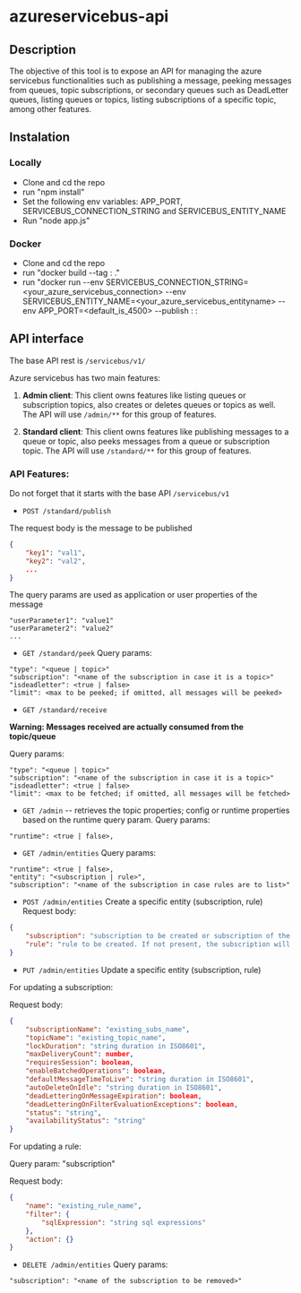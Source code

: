 # azureservicebus-api

## Description

The objective of this tool is to expose an API for managing the azure servicebus functionalities such as publishing a message, peeking messages from queues, topic subscriptions, or secondary queues such as DeadLetter queues, listing queues or topics, listing subscriptions of a specific topic, among other features.

## Instalation
### Locally
- Clone and cd the repo
- run "npm install"
- Set the following env variables: APP_PORT, SERVICEBUS_CONNECTION_STRING and SERVICEBUS_ENTITY_NAME
- Run "node app.js"

### Docker
- Clone and cd the repo
- run "docker build --tag <yourimagename>:<yourimageversion> ."
- run "docker run --env SERVICEBUS_CONNECTION_STRING=<your_azure_servicebus_connection> --env SERVICEBUS_ENTITY_NAME=<your_azure_servicebus_entityname> --env APP_PORT=<default_is_4500> --publish <hostPort>:<containerPort> <yourimagename>:<yourimageversion>

## API interface

The base API rest is `/servicebus/v1/`

Azure servicebus has two main features:

1. **Admin client**: This client owns features like listing queues or subscription topics, also creates or deletes queues or topics as well. The API will use `/admin/**` for this group of features.

2. **Standard client**: This client owns features like publishing messages to a queue or topic, also peeks messages from a queue or subscription topic. The API will use `/standard/**` for this group of features.

### API Features:

Do not forget that it starts with the base API `/servicebus/v1`

- `POST /standard/publish`

The request body is the message to be published 
```json
{
    "key1": "val1",
    "key2": "val2",
    ...
}
```

The query params are used as application or user properties of the message
```
"userParameter1": "value1"
"userParameter2": "value2"
...
```

- `GET /standard/peek`
Query params:
```
"type": "<queue | topic>"
"subscription": "<name of the subscription in case it is a topic>"
"isdeadletter": <true | false>
"limit": <max to be peeked; if omitted, all messages will be peeked>
```

- `GET /standard/receive`

**Warning: Messages received are actually consumed from the topic/queue**

Query params:
```
"type": "<queue | topic>"
"subscription": "<name of the subscription in case it is a topic>"
"isdeadletter": <true | false>
"limit": <max to be fetched; if omitted, all messages will be fetched>
```

- `GET /admin`
-- retrieves the topic properties; config or runtime properties based on the runtime query param.
Query params:
```
"runtime": <true | false>,
```

- `GET /admin/entities`
Query params:
```
"runtime": <true | false>,
"entity": "<subscription | rule>",
"subscription": "<name of the subscription in case rules are to list>"
```

- `POST /admin/entities`
Create a specific entity (subscription, rule)
Request body:
```json
{
    "subscription": "subscription to be created or subscription of the rule to be created>",
    "rule": "rule to be created. If not present, the subscription will be created"    
}
```

- `PUT /admin/entities`
Update a specific entity (subscription, rule)

For updating a subscription:

Request body:
```json
{
    "subscriptionName": "existing_subs_name",
    "topicName": "existing_topic_name",
    "lockDuration": "string duration in ISO8601",
    "maxDeliveryCount": number,
    "requiresSession": boolean,
    "enableBatchedOperations": boolean,
    "defaultMessageTimeToLive": "string duration in ISO8601",
    "autoDeleteOnIdle": "string duration in ISO8601",
    "deadLetteringOnMessageExpiration": boolean,
    "deadLetteringOnFilterEvaluationExceptions": boolean,
    "status": "string",
    "availabilityStatus": "string"
}
```

For updating a rule:

Query param: "subscription"

Request body:
```json
{
    "name": "existing_rule_name",
    "filter": {
        "sqlExpression": "string sql expressions"
    },
    "action": {}
}
```

- `DELETE /admin/entities`
Query params:
```
"subscription": "<name of the subscription to be removed>"
```